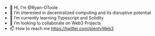 - 👋 Hi, I’m @Ryan-OToole
- 👀 I’m interested in decentralized computing and its disruptive potential
- 🌱 I’m currently learning Typescript and Solidity
- 💞️ I’m looking to collaborate on Web3 Projects
- 📫 How to reach me https://twitter.com/plentyWeb3 

<!---
Ryan-OToole/Ryan-OToole is a ✨ special ✨ repository because its `README.md` (this file) appears on your GitHub profile.
You can click the Preview link to take a look at your changes.
--->
